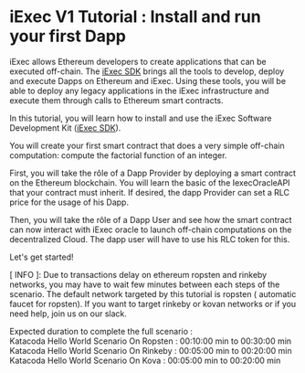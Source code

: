 # iExec V1 Tutorial : Install and run your first Dapp

iExec allows Ethereum developers to create applications that can be executed off-chain. The [iExec SDK](https://github.com/iExecBlockchainComputing/iexec-sdk) brings all the tools to develop, deploy and execute Dapps on Ethereum and iExec. Using these tools, you will be able to deploy any legacy applications in the iExec infrastructure and execute them through calls to Ethereum smart contracts.

In this tutorial, you will learn how to install and use the iExec Software Development Kit ([iExec SDK](https://github.com/iExecBlockchainComputing/iexec-sdk)).

You will create your first smart contract that does a very simple off-chain computation: compute the factorial function of an integer.

First, you will take the rôle of a Dapp Provider by deploying a smart contract on the Ethereum blockchain. You will learn the basic of the IexecOracleAPI that your contract must inherit.
If desired, the dapp Provider can set a RLC price for the usage of his Dapp.

Then, you will take the rôle of a Dapp User and see how the smart contract can now interact with iExec oracle to launch off-chain computations on the decentralized Cloud.
The dapp user will have to use his RLC token for this.

Let's get started!



[ INFO ]: Due to transactions delay on ethereum ropsten and rinkeby networks, you may have to wait few minutes between each steps of the scenario. The default network targeted by this tutorial is ropsten ( automatic faucet for ropsten). If you want to target  rinkeby or kovan networks or if you need help, join us on our slack.

Expected duration to complete the full scenario : <br>
Katacoda Hello World Scenario On Ropsten : 00:10:00 min to 00:30:00 min <br>
Katacoda Hello World Scenario On Rinkeby : 00:05:00 min to 00:20:00 min <br>
Katacoda Hello World Scenario On Kova  : 00:05:00 min to 00:20:00 min <br>
